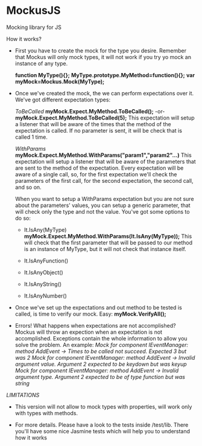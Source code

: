 MockusJS
========

Mocking library for JS

How it works?
- First you have to create the mock for the type you desire.
 Remember that Mockus will only mock types, it will not work if you try yo mock an instance of any type.

  **function MyType(){};**
  **MyType.prototype.MyMethod=function(){};**
  **var myMock=Mockus.Mock(MyType);**
  
- Once we've created the mock, the we can perform expectations over it. We've got different expectation types:

  *ToBeCalled*
  **myMock.Expect.MyMethod.ToBeCalled();**
  -or-
  **myMock.Expect.MyMethod.ToBeCalled(5);**
  This expectation will setup a listener that will be aware of the times that the method of the expectation is called.
  If no parameter is sent, it will be check that is called 1 time. 
  
  *WithParams*
  **myMock.Expect.MyMethod.WithParams("param1","param2"...)**
  This expectation will setup a listener that will be aware of the parameters that are sent to the method of the expectation.
  Every expectation will be aware of a single call, so, for the first expectation we'll check the parameters of the first call, for the second expectation, the second call, and so on.
  
  When you want to setup a WithParams expectation but you are not sure about the parameters' values, you can setup a generic parameter, that will check only the type and not the value.
  You've got some options to do so:
  - It.IsAny(MyType)
  **myMock.Expect.MyMethod.WithParams(It.IsAny(MyType));**
  This will check that the first parameter that will be passed to our method is an instance of MyType, but it will not check that instance itself.
  
  - It.IsAnyFunction()
  - It.IsAnyObject()
  - It.IsAnyString()
  - It.IsAnyNumber()
    
- Once we've set up the expectations and out method to be tested is called, is time to verify our mock. Easy:
  **myMock.VerifyAll();**

- Errors! What happens when expectations are not accomplished? Mockus will throw an expection when an expectation is not accomplished.
Exceptions contain the whole information to allow you solve the problem. An example:
*Mock for component IEventManager: method AddEvent -> Times to be called not succeed. Expected 3 but was 2*
*Mock for component IEventManager: method AddEvent -> Invalid argument value. Argument 2 expected to be keydown but was keyup*
*Mock for component IEventManager: method AddEvent -> Invalid argument type. Argument 2 expected to be of type function but was string*

*LIMITATIONS*
- This version will not allow to mock types with properties, will work only with types with methods.

- For more details. Please have a look to the tests inside /test/lib. There you'll have some nice Jasmine tests which will help you to understand how it works


  